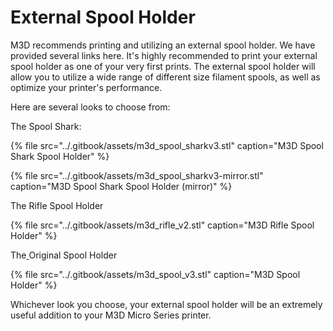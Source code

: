 # External Spool Holder

M3D recommends printing and utilizing an external spool holder. We have provided several links here. It's highly recommended to print your external spool holder as one of your very first prints. The external spool holder will allow you to utilize a wide range of different size filament spools, as well as optimize your printer's performance.  

Here are several looks to choose from:

The Spool Shark: 

{% file src="../.gitbook/assets/m3d\_spool\_sharkv3.stl" caption="M3D Spool Shark Spool Holder" %}

{% file src="../.gitbook/assets/m3d\_spool\_sharkv3-mirror.stl" caption="M3D Spool Shark Spool Holder \(mirror\)" %}

The Rifle Spool Holder

{% file src="../.gitbook/assets/m3d\_rifle\_v2.stl" caption="M3D Rifle Spool Holder" %}

The[ ](https://support.printm3d.com/388355-Micro-External-Spool-Holder)Original Spool Holder

{% file src="../.gitbook/assets/m3d\_spool\_v3.stl" caption="M3D Spool Holder" %}

Whichever look you choose, your external spool holder will be an extremely useful addition to your M3D Micro Series printer.  















